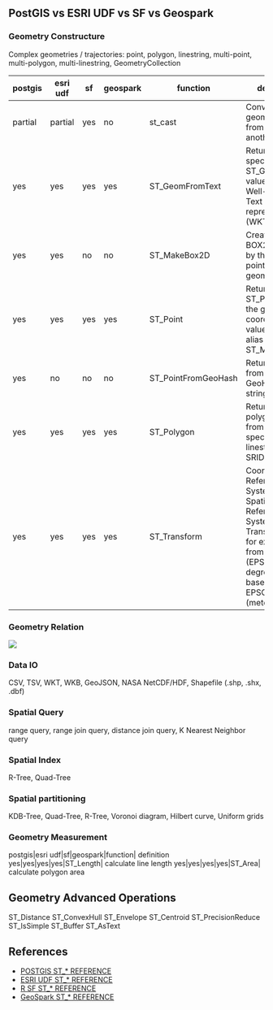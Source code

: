 ## PostGIS vs ESRI UDF vs SF vs Geospark

### Geometry Constructure

Complex geometries / trajectories: point, polygon, linestring, multi-point, multi-polygon, multi-linestring, GeometryCollection

postgis|esri udf|sf|geospark|function| definition
---|---|---|---|---|---
partial|partial|yes|no|st_cast| Convert the geometry type from one to another
yes|yes|yes|yes|ST_GeomFromText | Return a specified ST_Geometry value from Well-Known Text representation (WKT).
yes|yes|no|no|ST_MakeBox2D | Creates a BOX2D defined by the given point geometries.
yes|yes|yes|yes|ST_Point | Returns an ST_Point with the given coordinate values. OGC alias for ST_MakePoint.
yes|no|no|no|ST_PointFromGeoHash | Return a point from a GeoHash string.
yes|yes|yes|yes|ST_Polygon | Returns a polygon built from the specified linestring and SRID.
yes|yes|yes|yes|ST_Transform| Coordinate Reference System / Spatial Reference System Transformation: for exmaple, from WGS84 (EPSG:4326, degree-based), to EPSG:3857 (meter-based)

### Geometry Relation

![](https://segmentfault.com/img/bVbqFe3?w=1280&h=508)

### Data IO

CSV, TSV, WKT, WKB, GeoJSON, NASA NetCDF/HDF, Shapefile (.shp, .shx, .dbf)

### Spatial Query

range query, range join query, distance join query, K Nearest Neighbor query

### Spatial Index

R-Tree, Quad-Tree

### Spatial partitioning

KDB-Tree, Quad-Tree, R-Tree, Voronoi diagram, Hilbert curve, Uniform grids

### Geometry Measurement

postgis|esri udf|sf|geospark|function| definition
yes|yes|yes|yes|ST_Length| calculate line length
yes|yes|yes|yes|ST_Area| calculate polygon area

## Geometry Advanced Operations

ST_Distance
ST_ConvexHull
ST_Envelope
ST_Centroid
ST_PrecisionReduce
ST_IsSimple
ST_Buffer
ST_AsText

## References

* [POSTGIS ST_* REFERENCE](https://postgis.net/docs/reference.html)
* [ESRI UDF ST_* REFERENCE](https://github.com/Esri/spatial-framework-for-hadoop/wiki/UDF-Documentation)
* [R SF ST_* REFERENCE](https://github.com/rstudio/cheatsheets/raw/master/sf.pdf)
* [GeoSpark ST_* REFERENCE](https://datasystemslab.github.io/GeoSpark/api/sql/GeoSparkSQL-Constructor/)


